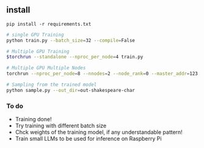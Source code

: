 
## install

```
pip install -r requirements.txt
```






```bash
# single GPU Training
python train.py --batch_size=32 --compile=False

# Multiple GPU Training
$torchrun --standalone --nproc_per_node=4 train.py

# Multiple GPU Multiple Nodes
torchrun --nproc_per_node=8 --nnodes=2 --node_rank=0 --master_addr=123.456.123.456 --master_port=1234 train.py
```


```bash
# Sampling from the trained model
python sample.py --out_dir=out-shakespeare-char
```



### To do
 - Training done!
 - Try training with different batch size
 - Chck weights of the training model, if any understandable pattern!
 - Train small LLMs to be used for inference on Raspberry Pi 